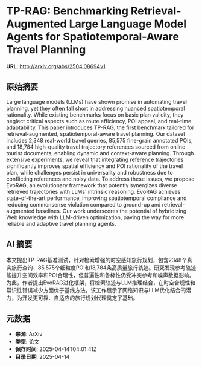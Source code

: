 # TP-RAG: Benchmarking Retrieval-Augmented Large Language Model Agents for Spatiotemporal-Aware Travel Planning

**URL**: http://arxiv.org/abs/2504.08694v1

## 原始摘要

Large language models (LLMs) have shown promise in automating travel
planning, yet they often fall short in addressing nuanced spatiotemporal
rationality. While existing benchmarks focus on basic plan validity, they
neglect critical aspects such as route efficiency, POI appeal, and real-time
adaptability. This paper introduces TP-RAG, the first benchmark tailored for
retrieval-augmented, spatiotemporal-aware travel planning. Our dataset includes
2,348 real-world travel queries, 85,575 fine-grain annotated POIs, and 18,784
high-quality travel trajectory references sourced from online tourist
documents, enabling dynamic and context-aware planning. Through extensive
experiments, we reveal that integrating reference trajectories significantly
improves spatial efficiency and POI rationality of the travel plan, while
challenges persist in universality and robustness due to conflicting references
and noisy data. To address these issues, we propose EvoRAG, an evolutionary
framework that potently synergizes diverse retrieved trajectories with LLMs'
intrinsic reasoning. EvoRAG achieves state-of-the-art performance, improving
spatiotemporal compliance and reducing commonsense violation compared to
ground-up and retrieval-augmented baselines. Our work underscores the potential
of hybridizing Web knowledge with LLM-driven optimization, paving the way for
more reliable and adaptive travel planning agents.


## AI 摘要

本文提出TP-RAG基准测试，针对检索增强的时空感知旅行规划，包含2348个真实旅行查询、85,575个细粒度POI和18,784条高质量旅行轨迹。研究发现参考轨迹能提升空间效率和POI合理性，但普遍性和鲁棒性仍受冲突参考和噪声数据影响。为此，作者提出EvoRAG进化框架，将检索轨迹与LLM推理结合，在时空合规性和常识性错误减少方面优于基线方法。该工作展示了网络知识与LLM优化结合的潜力，为开发更可靠、自适应的旅行规划代理奠定了基础。

## 元数据

- **来源**: ArXiv
- **类型**: 论文
- **保存时间**: 2025-04-14T04:01:41Z
- **目录日期**: 2025-04-14
